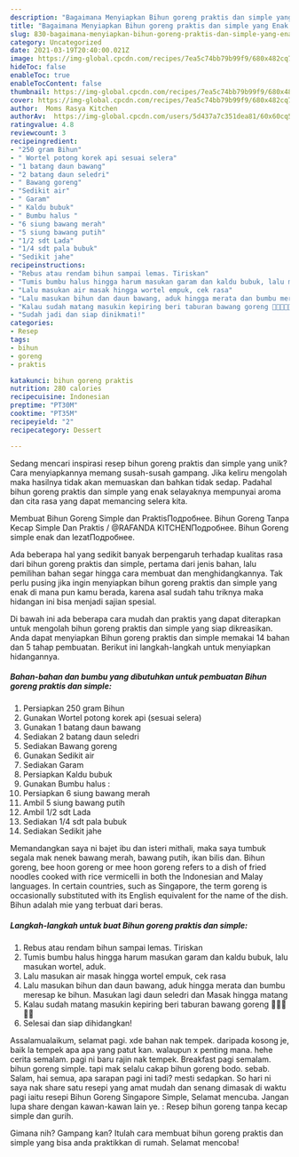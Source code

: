 ```yaml
---
description: "Bagaimana Menyiapkan Bihun goreng praktis dan simple yang Enak Banget"
title: "Bagaimana Menyiapkan Bihun goreng praktis dan simple yang Enak Banget"
slug: 830-bagaimana-menyiapkan-bihun-goreng-praktis-dan-simple-yang-enak-banget
category: Uncategorized
date: 2021-03-19T20:40:00.021Z
image: https://img-global.cpcdn.com/recipes/7ea5c74bb79b99f9/680x482cq70/bihun-goreng-praktis-dan-simple-foto-resep-utama.jpg
hideToc: false
enableToc: true
enableTocContent: false
thumbnail: https://img-global.cpcdn.com/recipes/7ea5c74bb79b99f9/680x482cq70/bihun-goreng-praktis-dan-simple-foto-resep-utama.jpg
cover: https://img-global.cpcdn.com/recipes/7ea5c74bb79b99f9/680x482cq70/bihun-goreng-praktis-dan-simple-foto-resep-utama.jpg
author:  Moms Rasya Kitchen
authorAv:  https://img-global.cpcdn.com/users/5d437a7c351dea81/60x60cq50/avatar.jpg
ratingvalue: 4.8
reviewcount: 3
recipeingredient:
- "250 gram Bihun"
- " Wortel potong korek api sesuai selera"
- "1 batang daun bawang"
- "2 batang daun seledri"
- " Bawang goreng"
- "Sedikit air"
- " Garam"
- " Kaldu bubuk"
- " Bumbu halus "
- "6 siung bawang merah"
- "5 siung bawang putih"
- "1/2 sdt Lada"
- "1/4 sdt pala bubuk"
- "Sedikit jahe"
recipeinstructions:
- "Rebus atau rendam bihun sampai lemas. Tiriskan"
- "Tumis bumbu halus hingga harum masukan garam dan kaldu bubuk, lalu masukan wortel, aduk."
- "Lalu masukan air masak hingga wortel empuk, cek rasa"
- "Lalu masukan bihun dan daun bawang, aduk hingga merata dan bumbu meresap ke bihun. Masukan lagi daun seledri dan Masak hingga matang"
- "Kalau sudah matang masukin kepiring beri taburan bawang goreng 🤤🤤🤤🤤🤤"
- "Sudah jadi dan siap dinikmati!"
categories:
- Resep
tags:
- bihun
- goreng
- praktis

katakunci: bihun goreng praktis 
nutrition: 280 calories
recipecuisine: Indonesian
preptime: "PT30M"
cooktime: "PT35M"
recipeyield: "2"
recipecategory: Dessert

---
```



Sedang mencari inspirasi resep bihun goreng praktis dan simple yang unik? Cara menyiapkannya memang susah-susah gampang. Jika keliru mengolah maka hasilnya tidak akan memuaskan dan bahkan tidak sedap. Padahal bihun goreng praktis dan simple yang enak selayaknya mempunyai aroma dan cita rasa yang dapat memancing selera kita.


Membuat Bihun Goreng Simple dan PraktisПодробнее. Bihun Goreng Tanpa Kecap Simple Dan Praktis / @RAFANDA KITCHENПодробнее. Bihun Goreng simple enak dan lezatПодробнее.

Ada beberapa hal yang sedikit banyak berpengaruh terhadap kualitas rasa dari bihun goreng praktis dan simple, pertama dari jenis bahan, lalu pemilihan bahan segar hingga cara membuat dan menghidangkannya. Tak perlu pusing jika ingin menyiapkan bihun goreng praktis dan simple yang enak di mana pun kamu berada, karena asal sudah tahu triknya maka hidangan ini bisa menjadi sajian spesial.


Di bawah ini ada beberapa cara mudah dan praktis yang dapat diterapkan untuk mengolah bihun goreng praktis dan simple yang siap dikreasikan. Anda dapat menyiapkan Bihun goreng praktis dan simple memakai 14 bahan dan 5 tahap pembuatan. Berikut ini langkah-langkah untuk menyiapkan hidangannya.

<!--inarticleads1-->

##### Bahan-bahan dan bumbu yang dibutuhkan untuk pembuatan Bihun goreng praktis dan simple:

1. Persiapkan 250 gram Bihun
1. Gunakan  Wortel potong korek api (sesuai selera)
1. Gunakan 1 batang daun bawang
1. Sediakan 2 batang daun seledri
1. Sediakan  Bawang goreng
1. Gunakan Sedikit air
1. Sediakan  Garam
1. Persiapkan  Kaldu bubuk
1. Gunakan  Bumbu halus :
1. Persiapkan 6 siung bawang merah
1. Ambil 5 siung bawang putih
1. Ambil 1/2 sdt Lada
1. Sediakan 1/4 sdt pala bubuk
1. Sediakan Sedikit jahe


Memandangkan saya ni bajet ibu dan isteri mithali, maka saya tumbuk segala mak nenek bawang merah, bawang putih, ikan bilis dan. Bihun goreng, bee hoon goreng or mee hoon goreng refers to a dish of fried noodles cooked with rice vermicelli in both the Indonesian and Malay languages. In certain countries, such as Singapore, the term goreng is occasionally substituted with its English equivalent for the name of the dish. Bihun adalah mie yang terbuat dari beras. 

<!--inarticleads2-->

##### Langkah-langkah untuk buat Bihun goreng praktis dan simple:

1. Rebus atau rendam bihun sampai lemas. Tiriskan
1. Tumis bumbu halus hingga harum masukan garam dan kaldu bubuk, lalu masukan wortel, aduk.
1. Lalu masukan air masak hingga wortel empuk, cek rasa
1. Lalu masukan bihun dan daun bawang, aduk hingga merata dan bumbu meresap ke bihun. Masukan lagi daun seledri dan Masak hingga matang
1. Kalau sudah matang masukin kepiring beri taburan bawang goreng 🤤🤤🤤🤤🤤
1. Selesai dan siap dihidangkan!

Assalamualaikum, selamat pagi. xde bahan nak tempek. daripada kosong je, baik la tempek apa apa yang patut kan. walaupun x penting mana. hehe cerita semalam. pagi ni baru rajin nak tempek. Breakfast pagi semalam. bihun goreng simple. tapi mak selalu cakap bihun goreng bodo. sebab. Salam, hai semua, apa sarapan pagi ini tadi? mesti sedapkan. So hari ni saya nak share satu resepi yang amat mudah dan senang dimasak di waktu pagi iaitu resepi Bihun Goreng Singapore Simple, Selamat mencuba. Jangan lupa share dengan kawan-kawan lain ye. : Resep bihun goreng tanpa kecap simple dan gurih. 

Gimana nih? Gampang kan? Itulah cara membuat bihun goreng praktis dan simple yang bisa anda praktikkan di rumah. Selamat mencoba!
